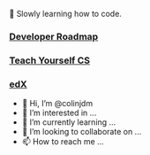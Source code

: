 
:tropical_drink: Slowly learning how to code.
### [Developer Roadmap](roadmap.sh)
### [Teach Yourself CS](https://teachyourselfcs.com/)
### [edX](https://home.edx.org/)


- 👋 Hi, I’m @colinjdm
- 👀 I’m interested in ...
- 🌱 I’m currently learning ...
- 💞️ I’m looking to collaborate on ...
- 📫 How to reach me ...


